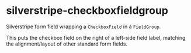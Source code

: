 # silverstripe-checkboxfieldgroup

Silverstripe form field wrapping a `CheckboxField` in a `FieldGroup`.

This puts the checkbox field on the right of a left-side field label, matching the alignment/layout of other standard form fields.  
